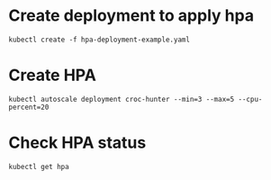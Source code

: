 # Create deployment to apply hpa
```shell
kubectl create -f hpa-deployment-example.yaml
```

# Create HPA
```shell
kubectl autoscale deployment croc-hunter --min=3 --max=5 --cpu-percent=20
```

# Check HPA status
```shell
kubectl get hpa
```